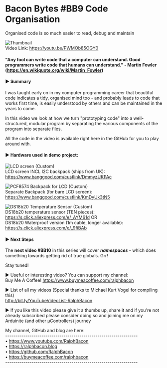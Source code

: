 # Bacon Bytes #BB9 Code Organisation
Organised code is so much easier to read, debug and maintain

![Thumbnail](https://user-images.githubusercontent.com/20911308/170435731-0752a07f-2408-4f91-8860-79b26136866c.png)  
Video Link: https://youtu.be/PWMOb85OGY0  

#### "Any fool can write code that a computer can understand. Good programmers write code that humans can understand." - Martin Fowler (https://en.wikiquote.org/wiki/Martin_Fowler)  

#### ► Summary

I was taught early on in my computer programming career that beautiful code indicates a tidy, organised mind too - and probably leads to code that works first time, is easily understood by others and can be maintained in the years to come.

In this video we look at how we turn "prototyping code" into a well-structured, modular program by separating the various components of the program into separate files.

All the code in the video is available right here in the GitHub for you to play around with.  

#### ► Hardware used in demo project:  
![LCD screen (Custom)](https://user-images.githubusercontent.com/20911308/170461608-a9ba65db-a14d-4a0c-ac4f-6949be1da86d.jpg)  
LCD screen INCL I2C backpack (ships from UK): https://www.banggood.com/custlink/DmmyzUKPAc  

![PCF8574 Backpack for LCD (Custom)](https://user-images.githubusercontent.com/20911308/170461793-f7aff998-8bcf-48a7-96d4-7805279586d0.jpg)  
Separate Backpack (for bare LCD screen): https://www.banggood.com/custlink/KmDyUk3tN5  

![DS18b20 Temperature Sensor (Custom)](https://user-images.githubusercontent.com/20911308/170461963-c63657fc-8594-4a99-bbd1-2261523374a0.jpg)  
DS18b20 temperature sensor (TEN pieces): https://s.click.aliexpress.com/e/_AYM61d OR   
DS18b20 Waterproof version (1m cable, longer available): https://s.click.aliexpress.com/e/_9fiBAb

#### ► Next Steps

The **next video #BB10** in this series will cover _**namespaces**_ - which does something towards getting rid of true globals. Grr!

Stay tuned!

► Useful or interesting video? You can support my channel:  
Buy Me A Coffee! https://www.buymeacoffee.com/ralphbacon  

► List of all my videos (Special thanks to Michael Kurt Vogel for compiling this)  
http://bit.ly/YouTubeVideoList-RalphBacon  

► If you like this video please give it a thumbs up, share it and if you're not already subscribed please consider doing so and joining me on my Arduinite (and other μControllers) journey  

My channel, GitHub and blog are here:  
\------------------------------------------------------------------  
• https://www.youtube.com/RalphBacon  
• https://ralphbacon.blog  
• https://github.com/RalphBacon  
• https://buymeacoffee.com/ralphbacon  
\------------------------------------------------------------------  



